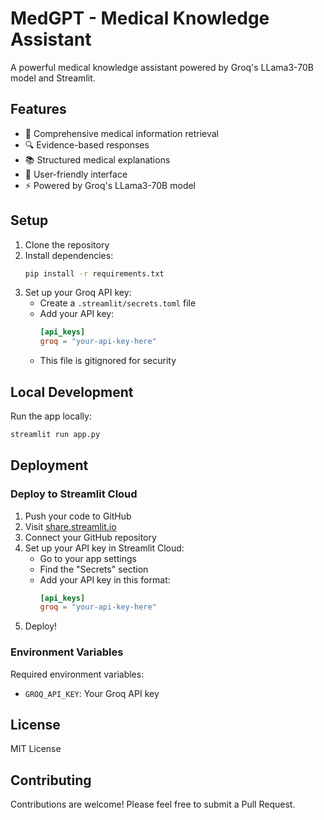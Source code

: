 # MedGPT - Medical Knowledge Assistant

A powerful medical knowledge assistant powered by Groq's LLama3-70B model and Streamlit.

## Features

- 🏥 Comprehensive medical information retrieval
- 🔍 Evidence-based responses
- 📚 Structured medical explanations
- 🎯 User-friendly interface
- ⚡ Powered by Groq's LLama3-70B model

## Setup

1. Clone the repository
2. Install dependencies:
   ```bash
   pip install -r requirements.txt
   ```
3. Set up your Groq API key:
   - Create a `.streamlit/secrets.toml` file
   - Add your API key:
     ```toml
     [api_keys]
     groq = "your-api-key-here"
     ```
   - This file is gitignored for security

## Local Development

Run the app locally:
```bash
streamlit run app.py
```

## Deployment

### Deploy to Streamlit Cloud

1. Push your code to GitHub
2. Visit [share.streamlit.io](https://share.streamlit.io)
3. Connect your GitHub repository
4. Set up your API key in Streamlit Cloud:
   - Go to your app settings
   - Find the "Secrets" section
   - Add your API key in this format:
     ```toml
     [api_keys]
     groq = "your-api-key-here"
     ```
5. Deploy!

### Environment Variables

Required environment variables:
- `GROQ_API_KEY`: Your Groq API key

## License

MIT License

## Contributing

Contributions are welcome! Please feel free to submit a Pull Request.
